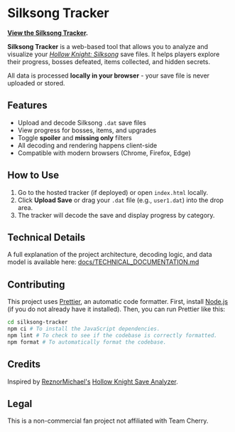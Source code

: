 # Silksong Tracker

**[View the Silksong Tracker](https://th3r3dfox.github.io/silksong-tracker/).**

**Silksong Tracker** is a web-based tool that allows you to analyze and visualize your [_Hollow Knight: Silksong_](https://store.steampowered.com/app/1030300/Hollow_Knight_Silksong/) save files. It helps players explore their progress, bosses defeated, items collected, and hidden secrets.

All data is processed **locally in your browser** - your save file is never uploaded or stored.

## Features

- Upload and decode Silksong `.dat` save files
- View progress for bosses, items, and upgrades
- Toggle **spoiler** and **missing only** filters
- All decoding and rendering happens client-side
- Compatible with modern browsers (Chrome, Firefox, Edge)

## How to Use

1. Go to the hosted tracker (if deployed) or open `index.html` locally.
2. Click **Upload Save** or drag your `.dat` file (e.g., `user1.dat`) into the drop area.
3. The tracker will decode the save and display progress by category.

## Technical Details

A full explanation of the project architecture, decoding logic, and data model is available here: [docs/TECHNICAL_DOCUMENTATION.md](./docs/TECHNICAL_DOCUMENTATION.md)

## Contributing

This project uses [Prettier](https://prettier.io/), an automatic code formatter. First, install [Node.js](https://nodejs.org/en) (if you do not already have it installed). Then, you can run Prettier like this:

```sh
cd silksong-tracker
npm ci # To install the JavaScript dependencies.
npm lint # To check to see if the codebase is correctly formatted.
npm format # To automatically format the codebase.
```

## Credits

Inspired by [ReznorMichael's](https://github.com/ReznoRMichael) [Hollow Knight Save Analyzer](https://reznormichael.github.io/hollow-knight-completion-check/).

## Legal

This is a non-commercial fan project not affiliated with Team Cherry.
